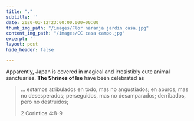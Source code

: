 ```yaml
---
title: "."
subtitle: ''
date: 2020-03-12T23:00:00.000+00:00
thumb_img_path: "/images/Flor naranja jardin casa.jpg"
content_img_path: "/images/CC casa campo.jpg"
excerpt: ''
layout: post
hide_header: false

---
```

Apparently, Japan is covered in magical and irresistibly cute animal sanctuaries. **The Shrines of Ise** have been celebrated as

> ... estamos atribulados en todo, mas no angustiados; en apuros, mas no desesperados; perseguidos, mas no desamparados; derribados, pero no destruidos; 
>
> 2 Corintios 4:8-9